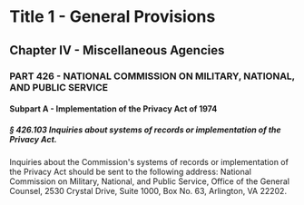 
# Title 1 - General Provisions
## Chapter IV - Miscellaneous Agencies
### PART 426 - NATIONAL COMMISSION ON MILITARY, NATIONAL, AND PUBLIC SERVICE
#### Subpart A - Implementation of the Privacy Act of 1974
##### § 426.103 Inquiries about systems of records or implementation of the Privacy Act.

Inquiries about the Commission's systems of records or implementation of the Privacy Act should be sent to the following address: National Commission on Military, National, and Public Service, Office of the General Counsel, 2530 Crystal Drive, Suite 1000, Box No. 63, Arlington, VA 22202.
